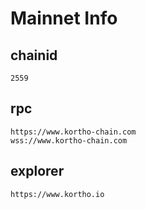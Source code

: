 # Mainnet Info

## chainid
```
2559
```
## rpc
```
https://www.kortho-chain.com
wss://www.kortho-chain.com
```



## explorer
```
https://www.kortho.io
```

